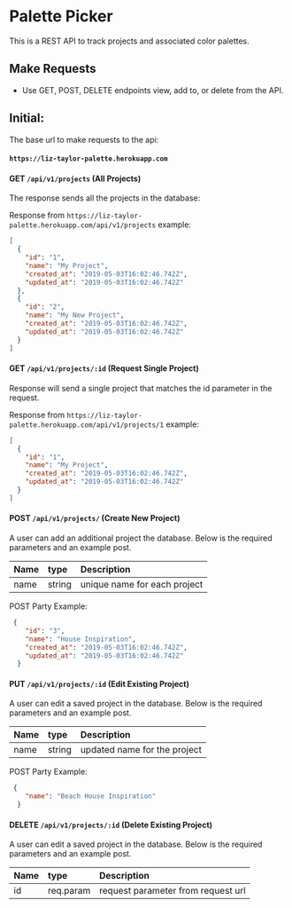 # Palette Picker
This is a REST API to track projects and associated color palettes.

## Make Requests
- Use GET, POST, DELETE endpoints view, add to, or delete from the API.

## Initial:
The base url to make requests to the api:
#### `https://liz-taylor-palette.herokuapp.com`

#### GET `/api/v1/projects` (All Projects)
The response sends all the projects in the database:

Response from `https://liz-taylor-palette.herokuapp.com/api/v1/projects` example:
```json
[
  {
    "id": "1",
    "name": "My Project",
    "created_at": "2019-05-03T16:02:46.742Z",
    "updated_at": "2019-05-03T16:02:46.742Z"
  },
  {
    "id": "2",
    "name": "My New Project",
    "created_at": "2019-05-03T16:02:46.742Z",
    "updated_at": "2019-05-03T16:02:46.742Z"
  }
]
```

#### GET `/api/v1/projects/:id` (Request Single Project)
Response will send a single project that matches the id parameter in the request.

Response from `https://liz-taylor-palette.herokuapp.com/api/v1/projects/1` example:
```json
[
  {
    "id": "1",
    "name": "My Project",
    "created_at": "2019-05-03T16:02:46.742Z",
    "updated_at": "2019-05-03T16:02:46.742Z"
  }
]
```

#### POST `/api/v1/projects/` (Create New Project)
A user can add an additional project the database. Below is the required parameters and an example post.

| Name         | type      | Description                             |
| :------------|:----------|:----------------------------------------|
| name         | string    | unique name for each project            |

POST Party Example:
```json
 {
    "id": "3",
    "name": "House Inspiration",
    "created_at": "2019-05-03T16:02:46.742Z",
    "updated_at": "2019-05-03T16:02:46.742Z"
  }
```

#### PUT `/api/v1/projects/:id` (Edit Existing Project)
A user can edit a saved project in the database. Below is the required parameters and an example post.

| Name         | type      | Description                             |
| :------------|:----------|:----------------------------------------|
| name         | string    | updated name for the project            |

POST Party Example:
```json
 {
    "name": "Beach House Inspiration"
  }
```

#### DELETE `/api/v1/projects/:id` (Delete Existing Project)
A user can edit a saved project in the database. Below is the required parameters and an example post.

| Name         | type         | Description                             |
| :------------|:-------------|:----------------------------------------|
| id           | req.param    | request parameter from request url      |
